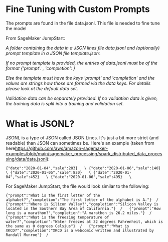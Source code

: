 # Fine Tuning with Custom Prompts

The prompts are found in the file data.jsonl. This file is needed to fine tune the model

From SageMaker JumpStart:

*A folder containing the data in a JSON lines file data.jsonl and (optionally) prompt template in a JSON file template.json:*

*If no prompt template is provided, the entries of data.jsonl must be of the format {'prompt': <string>, 'completion': <string>}*

*Else the template must have the keys 'prompt' and 'completion' and the values are strings how those are formed via the data keys. For details please look at the default data set.*

*Validation data can be separately provided. If no validation data is given, the training data is split into a training and validation set.*

# What is JSONL?

JSONL is a type of JSON called JSON Lines. It's just a bit more strict (and readable) than JSON can sometimes be. Here's an example (taken from here<https://github.com/aws/amazon-sagemaker-examples/blob/main/sagemaker_processing/spark_distributed_data_processing/data/data.jsonl>):

`
{"date":"2020-01-04","sale":283}   \
{"date":"2020-01-06","sale":140}   \
{"date":"2020-01-05","sale":820}   \
{"date":"2020-01-04","sale":452}   \
{"date":"2020-01-06","sale":495}   \
`

For SageMaker JumpStart, the file would look similar to the following:


`
{"prompt":"What is the first letter of the alphabet?","completion":"The first letter of the alphabet is A."}  /  
{"prompt":"Where is Silicon Valley?","completion":"Silicon Valley is located in the Southern Bay Area of California."}  /  
{"prompt":"How long is a marathon?","completion":"A marathon is 26.2 miles."}  /  
{"prompt":"What is the freezing temperature of water?","completion":"Water freezes at 32 degrees Fahrenheit, which is the same as 0 degrees Celsius"}  /  
{"prompt":"What is XKCD?","completion":"XKCD is a webcomic written and illustrated by Randall Munroe"}  /  
`